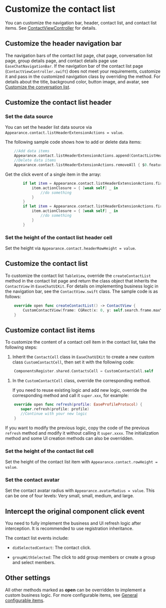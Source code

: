 # Customize the contact list

You can customize the navigation bar, header, contact list, and contact list items. See [ContactViewController](https://github.com/easemob/easemob-uikit-ios/tree/main/Documentation/EaseChatUIKit.doccarchive/documentation/easechatuikit/contactviewcontroller) for details.

## Customize the header navigation bar

The navigation bars of the contact list page, chat page, conversation list page, group details page, and contact details page use `EaseChatNavigationBar`. If the navigation bar of the contact list page (`ContactViewController.swift`) does not meet your requirements, customize it and pass in the customized navigation class by overriding the method. For details about the title, background color, button image, and avatar, see [Customize the conversation list](customize-conversation-list.md).

## Customize the contact list header

### Set the data source

You can set the header list data source via `Appearance.contact.listHeaderExtensionActions = value`.
   
The following sample code shows how to add or delete data items:

```swift
    //Add data items
    Appearance.contact.listHeaderExtensionActions.append(ContactListHeaderItem(featureIdentify: "New", featureName: "NewFeature", featureIcon: UIImage(named: "NewFeature")))
    //Delete data items
    Appearance.contact.listHeaderExtensionActions.removeAll { $0.featureIdentify == "you want remove" }
```

Get the click event of a single item in the array:

```swift
        if let item = Appearance.contact.listHeaderExtensionActions.first(where: { $0.featureIdentify == "NewFriendRequest" }) {
            item.actionClosure = { [weak self] _ in
                //do something
            }
        }
        if let item = Appearance.contact.listHeaderExtensionActions.first(where: { $0.featureIdentify == "GroupChats" }) {
            item.actionClosure = { [weak self] _ in
                //do something
            }
        }
```

### Set the height of the contact list header cell

Set the height via `Appearance.contact.headerRowHeight = value`.

## Customize the contact list

To customize the contact list `TableView`, override the `createContactList` method in the contact list page and return the class object that inherits the `ContactView` in `EaseChatUIKit`. For details on implementing business logic in the navigation bar, see the `ContactView.swift` class. The sample code is as follows:

```swift
    override open func createContactList() -> ContactView {
        CustomContactView(frame: CGRect(x: 0, y: self.search.frame.maxY+5, width: self.view.frame.width, height: self.view.frame.height-NavigationHeight-BottomBarHeight-(self.tabBarController ?.tabBar.frame.height ?? 49)), style: .plain)
    }
```

## Customize contact list items

To customize the content of a contact cell item in the contact list, take the following steps:

1. Inherit the `ContactCell` class in `EaseChatUIKit` to create a new custom class `CustomContactCell`, then set it with the following code:

```swift
    ComponentsRegister.shared.ContactsCell = CustomContactCell.self
```

1. In the `CustomContactCell` class, override the corresponding method.
   
   If you need to reuse existing logic and add new logic, override the corresponding method and call it `super.xxx`, for example:

```swift
    override open func refresh(profile: EaseProfileProtocol) {
       super.refresh(profile: profile)
       //Continue with your new logic
    }
```

If you want to modify the previous logic, copy the code of the previous `refresh` method and modify it without calling it `super.xxxx`. The initialization method and some UI creation methods can also be overridden.

### Set the height of the contact list cell

Set the height of the contact list item with `Appearance.contact.rowHeight = value`.

### Set the contact avatar

Set the contact avatar radius with `Appearance.avatarRadius = value`. This can be one of four levels: Very small, small, medium, and large.

## Intercept the original component click event

You need to fully implement the business and UI refresh logic after interception. It is recommended to use registration inheritance.

The contact list events include:

- `didSelectedContact`: The contact click.

- `groupWithSelected`: The click to add group members or create a group and select members.

## Other settings

All other methods marked as **open** can be overridden to implement a custom business logic. For more configurable items, see [General configurable items](general_configurable_items.md). 
